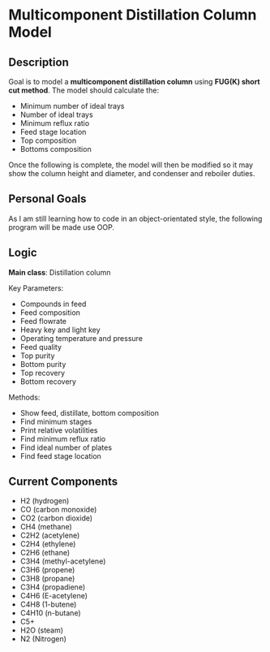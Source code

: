 # Multicomponent Distillation Column Model

## Description
Goal is to model a **multicomponent distillation column** using **FUG(K) short cut method**. The model should calculate the:
- Minimum number of ideal trays
- Number of ideal trays
- Minimum reflux ratio
- Feed stage location
- Top composition
- Bottoms composition

Once the following is complete, the model will then be modified so it may show the column height and diameter, and condenser and reboiler duties.

## Personal Goals
As I am still learning how to code in an object-orientated style, the following program will be made use OOP.

## Logic
**Main class**: Distillation column

Key Parameters:
- Compounds in feed
- Feed composition
- Feed flowrate
- Heavy key and light key
- Operating temperature and pressure
- Feed quality
- Top purity
- Bottom purity
- Top recovery 
- Bottom recovery

Methods:
- Show feed, distillate, bottom composition
- Find minimum stages
- Print relative volatilities
- Find minimum reflux ratio
- Find ideal number of plates
- Find feed stage location

## Current Components
- H2 (hydrogen)
- CO (carbon monoxide)
- CO2 (carbon dioxide)
- CH4 (methane)
- C2H2 (acetylene)
- C2H4 (ethylene)
- C2H6 (ethane)
- C3H4 (methyl-acetylene)
- C3H6 (propene)
- C3H8 (propane)
- C3H4 (propadiene)
- C4H6 (E-acetylene)
- C4H8 (1-butene)
- C4H10 (n-butane)
- C5+
- H2O (steam)
- N2 (Nitrogen)